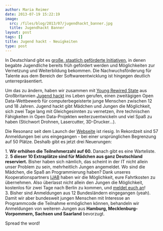 ```yaml
---
author: Maria Reimer
date: 2013-07-19 15:22:19
image:
  src: /files/blog/2013/07/jugendhackt_banner.jpg
  title: Jugendhackt Banner
layout: post
tags: []
title: Jugend hackt - Neuigkeiten
type: post
---
```


In Deutschland gibt es [große, staatlich geförderte Initiativen](http://www.jugend-forscht.de), in denen begabte Jugendliche bereits früh gefördert werden und Möglichkeiten zur Vernetzung und Weiterbildung bekommen. Die Nachwuchsförderung für Talente aus dem Bereich der Softwareentwicklung ist hingegen deutlich unterrepräsentiert. 

Um das zu ändern, haben wir zusammen mit [Young Rewired State](https://youngrewiredstate.org/) aus Großbritannien [Jugend hackt](http://www.jugendhackt.de) ins Leben gerufen, einen zweitägigen Open Data-Wettbewerb für computerbegeisterte junge Menschen zwischen 12 und 18 Jahren. Jugend hackt gibt Mädchen und Jungen die Möglichkeit, sich zwei Tage lang mit Gleichgesinnten zu vernetzen, ihre technischen Fähigkeiten in Open Data-Projekten weiterzuentwickeln und viel Spaß zu haben (Stichwort Drohnen, Lasercutter, 3D-Drucker...).

Die Resonanz seit dem Launch der [Webseite](http://www.jugendhackt.de) ist riesig. In Rekordzeit sind 57 Anmeldungen bei uns eingegangen - bei einer ursprünglichen Begrenzung auf 50 Plätze. Deshalb gibt es jetzt drei Neuerungen:

1\. **Wir erhöhen die Teilnehmerzahl auf 60.** Danach gibt es eine Warteliste.  
2\. **5 dieser 10 Extraplätze sind für Mädchen aus ganz Deutschland reserviert.** Bisher haben sich nämlich, das scheint in der IT nicht allein unser Problem zu sein, mehrheitlich Jungen angemeldet. Wo sind die Mädchen, die Spaß an Programmierung haben? Dank unseres Kooperationspartners [IJAB](http://www.ijab.de/aktivitaeten/internationale-zusammenarbeit/epartizipation-youthpart/) haben wir die Möglichkeit, eure Fahrtkosten zu übernehmen. Also überlasst nicht allein den Jungen die Möglichkeit, kostenlos für zwei Tage nach Berlin zu kommen, und [meldet euch an](http://jugendhackt.de)!  
3\. Bisher sind Anmeldungen aus 12 Bundesländern eingegangen (yeah). Damit wir aber bundesweit jungen Menschen mit Interesse an Programmcode die Teilnahme ermöglichen können, behandeln wir Anmeldungen von weiteren Jungen aus **Hamburg, Mecklenburg-Vorpommern, Sachsen und Saarland** bevorzugt.

Spread the word!